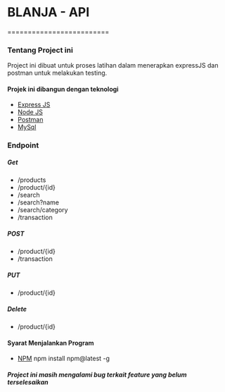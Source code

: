 # BLANJA - API
=========================

### Tentang Project ini
Project ini dibuat untuk proses latihan dalam menerapkan expressJS dan postman untuk melakukan testing.

#### Projek ini dibangun dengan teknologi
- [Express JS](https://expressjs.com/en/starter/hello-world.html)
- [Node JS](https://nodejs.org/en/about/)
- [Postman](https://www.postman.com/)
- [MySql](https://www.mysql.com/)

### Endpoint
##### Get
- /products
- /product/{id}
- /search
- /search?name
- /search/category
- /transaction

##### POST
- /product/{id}
- /transaction

##### PUT
- /product/{id}

##### Delete
- /product/{id}

#### Syarat Menjalankan Program 
- [NPM](https://www.npmjs.com/)
    npm install npm@latest -g

##### Project ini masih mengalami bug terkait feature yang belum terselesaikan

